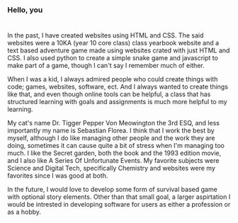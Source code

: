 ### Hello, you
#

In the past, I have created websites using HTML and CSS. The said websites were a 10KA (year 10 core class) class yearbook website and a text based adventure game made using websites crated with just HTML and CSS. I also used python to create a simple snake game and javascript to make part of a game, though I can't say I remember much of either.

When I was a kid, I always admired people who could create things with code; games, websites, software, ect. And I always wanted to create things like that, and even though online tools can be helpful, a class that has structured learning with goals and assignments is much more helpful to my learning. 

My cat's name Dr. Tigger Pepper Von Meowington the 3rd ESQ, and less importantly my name is Sebastian Florea. I think that I work the best by myself, although I do like managing other people and the work they are doing, sometimes it can cause quite a bit of stress when I'm managing too much.
I like the Secret garden, both the book and the 1993 edition movie, and I also like A Series Of Unfortunate Events. My favorite subjects were Science and Digital Tech, specifically Chemistry and websites were my favorites since I was good at both.

In the future, I would love to develop some form of survival based game with optional story elements. Other than that small goal, a larger aspirtation I would be intrested in developing software for users as either a profession or as a hobby.
